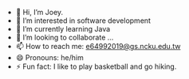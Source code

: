 - 👋 Hi, I’m Joey.
- 👀 I’m interested in software development
- 🌱 I’m currently learning Java
- 💞️ I’m looking to collaborate ...
- 📫 How to reach me: e64992019@gs.ncku.edu.tw
- 😄 Pronouns: he/him
- ⚡ Fun fact: I like to play basketball and go hiking.

<!---
JoeyTaipei/JoeyTaipei is a ✨ special ✨ repository because its `README.md` (this file) appears on your GitHub profile.
You can click the Preview link to take a look at your changes.
--->
